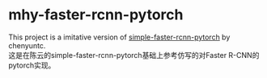 # mhy-faster-rcnn-pytorch
This project is a imitative version of [simple-faster-rcnn-pytorch](https://github.com/chenyuntc/simple-faster-rcnn-pytorch) by chenyuntc.  
这是在陈云的simple-faster-rcnn-pytorch基础上参考仿写的对Faster R-CNN的pytorch实现。
